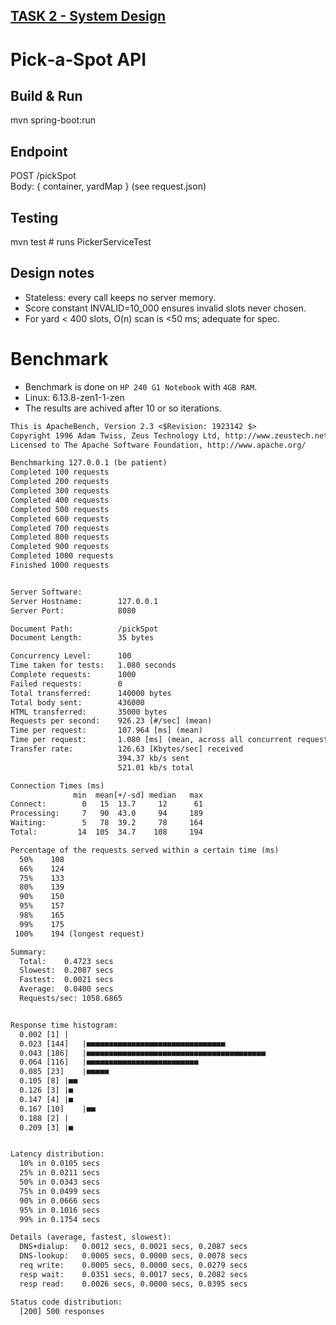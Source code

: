 ## [TASK 2 - System Design](https://docs.google.com/spreadsheets/d/1Jx8_NOiCqblaf6qUwpK7njclWk_v2d7H_4pQseDrwao/edit?usp=sharing)

# Pick‑a‑Spot API
## Build & Run	
mvn spring-boot:run	
## Endpoint	
POST /pickSpot	
Body: { container, yardMap }  (see request.json)	
## Testing	
mvn test   # runs PickerServiceTest	
## Design notes	
- Stateless: every call keeps no server memory.	
- Score constant INVALID=10_000 ensures invalid slots never chosen.	
- For yard < 400 slots, O(n) scan is <50 ms; adequate for spec.	
# Benchmark
- Benchmark is done on `HP 240 G1 Notebook` with `4GB RAM`.
- Linux: 6.13.8-zen1-1-zen
- The results are achived after 10 or so iterations.
```txt
This is ApacheBench, Version 2.3 <$Revision: 1923142 $>
Copyright 1996 Adam Twiss, Zeus Technology Ltd, http://www.zeustech.net/
Licensed to The Apache Software Foundation, http://www.apache.org/

Benchmarking 127.0.0.1 (be patient)
Completed 100 requests
Completed 200 requests
Completed 300 requests
Completed 400 requests
Completed 500 requests
Completed 600 requests
Completed 700 requests
Completed 800 requests
Completed 900 requests
Completed 1000 requests
Finished 1000 requests


Server Software:
Server Hostname:        127.0.0.1
Server Port:            8080

Document Path:          /pickSpot
Document Length:        35 bytes

Concurrency Level:      100
Time taken for tests:   1.080 seconds
Complete requests:      1000
Failed requests:        0
Total transferred:      140000 bytes
Total body sent:        436000
HTML transferred:       35000 bytes
Requests per second:    926.23 [#/sec] (mean)
Time per request:       107.964 [ms] (mean)
Time per request:       1.080 [ms] (mean, across all concurrent requests)
Transfer rate:          126.63 [Kbytes/sec] received
                        394.37 kb/s sent
                        521.01 kb/s total

Connection Times (ms)
              min  mean[+/-sd] median   max
Connect:        0   15  13.7     12      61
Processing:     7   90  43.0     94     189
Waiting:        5   78  39.2     78     164
Total:         14  105  34.7    108     194

Percentage of the requests served within a certain time (ms)
  50%    108
  66%    124
  75%    133
  80%    139
  90%    150
  95%    157
  98%    165
  99%    175
 100%    194 (longest request)

Summary:
  Total:	0.4723 secs
  Slowest:	0.2087 secs
  Fastest:	0.0021 secs
  Average:	0.0400 secs
  Requests/sec:	1058.6865


Response time histogram:
  0.002 [1]	|
  0.023 [144]	|■■■■■■■■■■■■■■■■■■■■■■■■■■■■■■■
  0.043 [186]	|■■■■■■■■■■■■■■■■■■■■■■■■■■■■■■■■■■■■■■■■
  0.064 [116]	|■■■■■■■■■■■■■■■■■■■■■■■■■
  0.085 [23]	|■■■■■
  0.105 [8]	|■■
  0.126 [3]	|■
  0.147 [4]	|■
  0.167 [10]	|■■
  0.188 [2]	|
  0.209 [3]	|■


Latency distribution:
  10% in 0.0105 secs
  25% in 0.0211 secs
  50% in 0.0343 secs
  75% in 0.0499 secs
  90% in 0.0666 secs
  95% in 0.1016 secs
  99% in 0.1754 secs

Details (average, fastest, slowest):
  DNS+dialup:	0.0012 secs, 0.0021 secs, 0.2087 secs
  DNS-lookup:	0.0005 secs, 0.0000 secs, 0.0078 secs
  req write:	0.0005 secs, 0.0000 secs, 0.0279 secs
  resp wait:	0.0351 secs, 0.0017 secs, 0.2082 secs
  resp read:	0.0026 secs, 0.0000 secs, 0.0395 secs

Status code distribution:
  [200]	500 responses
```
